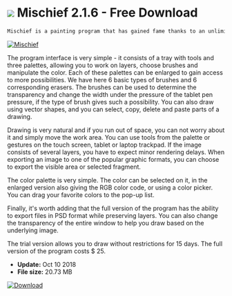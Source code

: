 # ![](https://cdn.softexe.net/static/icon/3/mischief-9753.png) Mischief 2.1.6 - Free Download

```sh
Mischief is a painting program that has gained fame thanks to an unlimited workspace that we can zoom in and out. The program works very well with graphic tablets and allows you to paint on layers.
```
[![Mischief](https://gallery.dpcdn.pl/imgc/Tools/55607/g_-_420x350_1.5_-_x20141124130728_0.png)](https://softexe.net/win/multimedia/graphics-editors/mischief:agec.html)

The program interface is very simple - it consists of a tray with tools and three palettes, allowing you to work on layers, choose brushes and manipulate the color. Each of these palettes can be enlarged to gain access to more possibilities.
 We have here 6 basic types of brushes and 6 corresponding erasers. The brushes can be used to determine the transparency and change the width under the pressure of the tablet pen pressure, if the type of brush gives such a possibility. You can also draw using vector shapes, and you can select, copy, delete and paste parts of a drawing.
 
 Drawing is very natural and if you run out of space, you can not worry about it and simply move the work area. You can use tools from the palette or gestures on the touch screen, tablet or laptop trackpad. If the image consists of several layers, you have to expect minor rendering delays. When exporting an image to one of the popular graphic formats, you can choose to export the visible area or selected fragment.
 
 The color palette is very simple. The color can be selected on it, in the enlarged version also giving the RGB color code, or using a color picker. You can drag your favorite colors to the pop-up list. 
 
 
 Finally, it's worth adding that the full version of the program has the ability to export files in PSD format while preserving layers. You can also change the transparency of the entire window to help you draw based on the underlying image. 
 
 
 The trial version allows you to draw without restrictions for 15 days. The full version of the program costs $ 25.


- **Update:** Oct 10 2018
- **File size:** 20.73 MB

[![Download](https://cdn.softexe.net/static/img/download.png)](https://softexe.net/win/multimedia/graphics-editors/mischief:agec.html)

